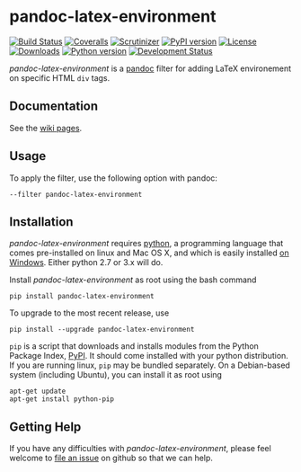 # pandoc-latex-environment
[![Build Status](https://img.shields.io/travis/chdemko/pandoc-latex-environment.svg)](http://travis-ci.org/chdemko/pandoc-latex-environment)
[![Coveralls](https://img.shields.io/coveralls/chdemko/pandoc-latex-environment.svg)](https://coveralls.io/github/chdemko/pandoc-latex-environment)
[![Scrutinizer](https://img.shields.io/scrutinizer/g/chdemko/pandoc-latex-environment.svg)](https://scrutinizer-ci.com/g/chdemko/pandoc-latex-environment/)
[![PyPI version](https://img.shields.io/pypi/v/pandoc-latex-environment.svg)](https://pypi.python.org/pypi/pandoc-latex-environment/)
[![License](https://img.shields.io/pypi/l/pandoc-latex-environment.svg)](http://www.cecill.info/licences/Licence_CeCILL-B_V1-en.html)
[![Downloads](https://img.shields.io/pypi/dm/pandoc-latex-environment.svg)](https://pypi.python.org/pypi/pandoc-latex-environment/)
[![Python version](https://img.shields.io/pypi/pyversions/pandoc-latex-environment.svg)](https://pypi.python.org/pypi/pandoc-latex-environment/)
[![Development Status](https://img.shields.io/pypi/status/pandoc-latex-environment.svg)](https://pypi.python.org/pypi/pandoc-latex-environment/)

*pandoc-latex-environment* is a [pandoc] filter for adding LaTeX environement on specific HTML `div` tags.

[pandoc]: http://pandoc.org/

Documentation
-------------

See the [wiki pages](https://github.com/chdemko/pandoc-latex-environment/wiki).

Usage
-----

To apply the filter, use the following option with pandoc:

    --filter pandoc-latex-environment

Installation
------------

*pandoc-latex-environment* requires [python], a programming language that comes pre-installed on linux and Mac OS X, and which is easily installed [on Windows]. Either python 2.7 or 3.x will do.

Install *pandoc-latex-environment* as root using the bash command

    pip install pandoc-latex-environment 

To upgrade to the most recent release, use

    pip install --upgrade pandoc-latex-environment 

`pip` is a script that downloads and installs modules from the Python Package Index, [PyPI].  It should come installed with your python distribution. If you are running linux, `pip` may be bundled separately. On a Debian-based system (including Ubuntu), you can install it as root using

    apt-get update
    apt-get install python-pip

[python]: https://www.python.org/
[on Windows]: https://www.python.org/downloads/windows/
[PyPI]: https://pypi.python.org/pypi


Getting Help
------------

If you have any difficulties with *pandoc-latex-environment*, please feel welcome to [file an issue] on github so that we can help.

[file an issue]: https://github.com/chdemko/pandoc-latex-environment/issues

